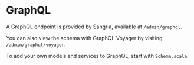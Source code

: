 # GraphQL

A GraphQL endpoint is provided by Sangria, available at `/admin/graphql`. 

You can also view the schema with GraphQL Voyager by visiting `/admin/graphql/voyager`.

To add your own models and services to GraphQL, start with `Schema.scala`.

